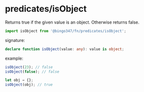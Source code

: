 # predicates/isObject

Returns true if the given value is an object. Otherwise returns false.

```javascript
import isObject from '@bingo347/fn/predicates/isObject';
```

signature:

```typescript
declare function isObject(value: any): value is object;
```

example:

```javascript
isObject(23); // false
isObject(false); // false

let obj = {};
isObject(obj); // true
```